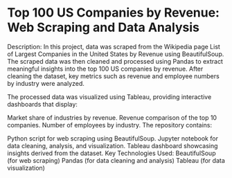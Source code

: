 # Top 100 US Companies by Revenue: Web Scraping and Data Analysis

Description:
In this project, data was scraped from the Wikipedia page List of Largest Companies in the United States by Revenue using BeautifulSoup. The scraped data was then cleaned and processed using Pandas to extract meaningful insights into the top 100 US companies by revenue. After cleaning the dataset, key metrics such as revenue and employee numbers by industry were analyzed.

The processed data was visualized using Tableau, providing interactive dashboards that display:

Market share of industries by revenue.
Revenue comparison of the top 10 companies.
Number of employees by industry.
The repository contains:

Python script for web scraping using BeautifulSoup.
Jupyter notebook for data cleaning, analysis, and visualization.
Tableau dashboard showcasing insights derived from the dataset.
Key Technologies Used:
BeautifulSoup (for web scraping)
Pandas (for data cleaning and analysis)
Tableau (for data visualization)

